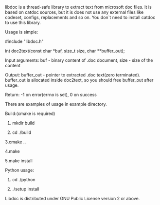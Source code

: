 libdoc is a thread-safe library to extract text from microsoft doc files.
It is based on catdoc sources, but it is does not use any external files like codeset, configs, replacements and so on.
You don`t need to install catdoc to use this library.

Usage is simple:

#include "libdoc.h"

int doc2text(const char *buf, size_t size, char **buffer_out);

Input arguments:
buf - binary content of .doc document,
size -  size of the content

Output:
buffer_out - pointer to extracted .doc text(zero terminated).
buffer_out is allocated inside doc2text, so you should free buffer_out after usage.

Return:
-1 on error(errno is set), 0 on success

There are examples of usage in example directory.


Build:(cmake is required)

1. mkdir build

2. cd ./build

3.cmake ..

4.make

5.make install


Python usage:

1. cd ./python

2. ./setup install


Libdoc is distributed under GNU Public License version 2 or above.

